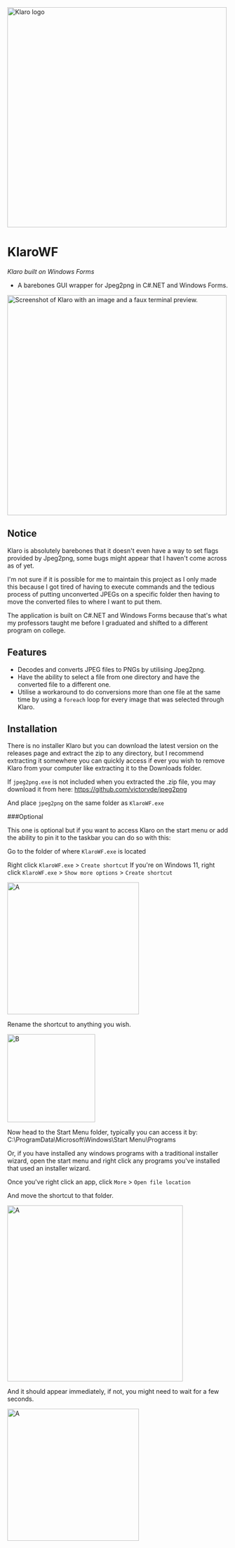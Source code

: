 <img src="https://github.com/user-attachments/assets/07d84004-135f-4153-a5fa-ed60c17fcad9" alt="Klaro logo" width="500">

# KlaroWF
*Klaro built on Windows Forms*
- A barebones GUI wrapper for Jpeg2png in C#.NET and Windows Forms.


<img src="https://github.com/user-attachments/assets/0e4cd9f2-188f-467b-9da9-0c2857fcdaa4" alt="Screenshot of Klaro with an image and a faux terminal preview." width="500">


## Notice
Klaro is absolutely barebones that it doesn't even have a way to set flags provided by Jpeg2png, some bugs
might appear that I haven't come across as of yet.

I'm not sure if it is possible for me to maintain this project as I only made this because I got tired of having to
execute commands and the tedious process of putting unconverted JPEGs on a specific folder then having to move the converted
files to where I want to put them.

The application is built on C#.NET and Windows Forms because that's what my professors taught me before I
graduated and shifted to a different program on college.

## Features
- Decodes and converts JPEG files to PNGs by utilising Jpeg2png.
- Have the ability to select a file from one directory and have the converted file to a different one.
- Utilise a workaround to do conversions more than one file at the same time by using a `foreach` loop for every image that was selected through Klaro.

## Installation

There is no installer Klaro but you can download the latest version on the releases page
and extract the zip to any directory, but I recommend extracting it somewhere you can quickly access if ever you
wish to remove Klaro from your computer like extracting it to the Downloads folder.

If `jpeg2png.exe` is not included when you extracted the .zip file, you may download it from
here: https://github.com/victorvde/jpeg2png

And place `jpeg2png` on the same folder as `KlaroWF.exe`

###Optional

This one is optional but if you want to access Klaro on the start menu or add
the ability to pin it to the taskbar you can do so with this:

Go to the folder of where `KlaroWF.exe` is located

Right click `KlaroWF.exe` > `Create shortcut`
If you're on Windows 11, right click `KlaroWF.exe` > `Show more options` > `Create shortcut`

<img src="https://github.com/user-attachments/assets/b952f003-b30c-456b-9ebd-d3c7bbddebad" alt="A" width="300">


Rename the shortcut to anything you wish.

<img src="https://github.com/user-attachments/assets/7263cb7b-7dd0-4eb1-8f26-4d53cee86875" alt="B" width="200">


Now head to the Start Menu folder, typically you can access it by:
C:\ProgramData\Microsoft\Windows\Start Menu\Programs

Or, if you have installed any windows programs with a traditional installer wizard, open the start
menu and right click any programs you've installed that used an installer wizard.

Once you've right click an app, click `More` > `Open file location`

And move the shortcut to that folder. 

<img src="https://github.com/user-attachments/assets/c494dd91-92b0-4fd9-8e87-97ddf1bf2115" alt="A" width="400">


And it should appear immediately, if not, you might need to wait for a few seconds.

<img src="https://github.com/user-attachments/assets/9b868c48-59c2-40c4-ad5b-1511cff67d3d" alt="A" width="300">


 

